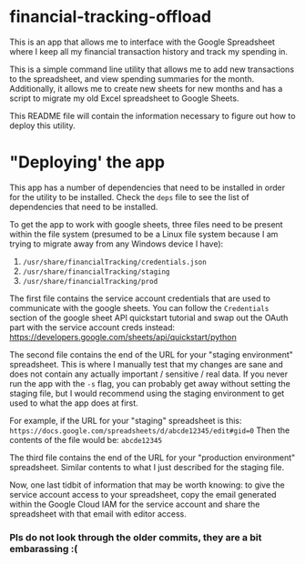 # financial-tracking-offload
This is an app that allows me to interface with the Google Spreadsheet where I
keep all my financial transaction history and track my spending in. 

This is a simple command line utility that allows me to add new transactions to
the spreadsheet, and view spending summaries for the month. Additionally, it
allows me to create new sheets for new months and has a script to migrate my old
Excel spreadsheet to Google Sheets.

This README file will contain the information necessary to figure out how to
deploy this utility.

# "Deploying' the app
This app has a number of dependencies that need to be installed in order for the
utility to be installed. Check the `deps` file to see the list of dependencies
that need to be installed.

To get the app to work with google sheets, three files need to be present within
the file system (presumed to be a Linux file system because I am trying to
migrate away from any Windows device I have):
 1. `/usr/share/financialTracking/credentials.json`
 2. `/usr/share/financialTracking/staging`
 3. `/usr/share/financialTracking/prod`

The first file contains the service account credentials that are used to
communicate with the google sheets. You can follow the `Credentials` section of
the google sheet API quickstart tutorial and swap out the OAuth part with the
service account creds instead:
https://developers.google.com/sheets/api/quickstart/python

The second file contains the end of the URL for your "staging environment"
spreadsheet. This is where I manually test that my changes are sane and does not
contain any actually important / sensitive / real data. If you never run the app
with the `-s` flag, you can probably get away without setting the staging file,
but I would recommend using the staging environment to get used to what the app
does at first.

For example, if the URL for your "staging" spreadsheet is this:
`https://docs.google.com/spreadsheets/d/abcde12345/edit#gid=0`
Then the contents of the file would be:
`abcde12345`

The third file contains the end of the URL for your "production environment"
spreadsheet. Similar contents to what I just described for the staging file.

Now, one last tidbit of information that may be worth knowing: to give the 
service account access to your spreadsheet, copy the email generated within the
Google Cloud IAM for the service account and share the spreadsheet with that
email with editor access.

### Pls do not look through the older commits, they are a bit embarassing :(
